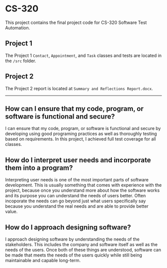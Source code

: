 # CS-320

This project contains the final project code for CS-320 Software Test Automation.

## Project 1

The Project 1 `Contact`, `Appointment`, and `Task` classes and tests are located in the `/src` folder.

## Project 2

The Project 2 report is located at `Summary and Reflections Report.docx`.

<hr />

## How can I ensure that my code, program, or software is functional and secure?

I can ensure that my code, program, or software is functional and secure by developing using good programing practices as well as thoroughly testing based on requirements. In this project, I achieved full test coverage for all classes.

## How do I interpret user needs and incorporate them into a program?

Interpreting user needs is one of the most important parts of software development. This is usually something that comes with experience with the project, because once you understand more about how the software works and its purpose you can understand the needs of users better. Often incoporate the needs can go beyond just what users specifically say because you understand the real needs and are able to provide better value.

## How do I approach designing software?

I approach designing software by understanding the needs of the stakeholders. This includes the company and software itself as well as the needs of the users. Once both of these things are understood, software can be made that meets the needs of the users quickly while still being maintainable and capable long-term.

